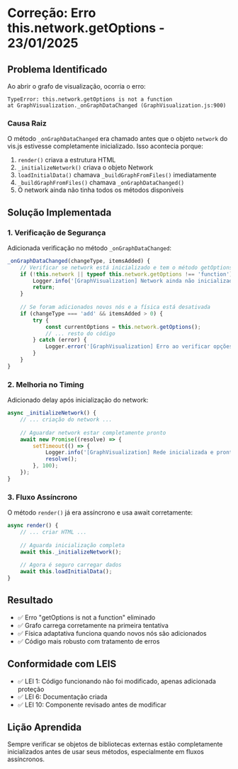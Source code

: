 # Correção: Erro this.network.getOptions - 23/01/2025

## Problema Identificado
Ao abrir o grafo de visualização, ocorria o erro:
```
TypeError: this.network.getOptions is not a function
at GraphVisualization._onGraphDataChanged (GraphVisualization.js:900)
```

### Causa Raiz
O método `_onGraphDataChanged` era chamado antes que o objeto `network` do vis.js estivesse completamente inicializado. Isso acontecia porque:
1. `render()` criava a estrutura HTML
2. `_initializeNetwork()` criava o objeto Network
3. `loadInitialData()` chamava `_buildGraphFromFiles()` imediatamente
4. `_buildGraphFromFiles()` chamava `_onGraphDataChanged()` 
5. O network ainda não tinha todos os métodos disponíveis

## Solução Implementada

### 1. Verificação de Segurança
Adicionada verificação no método `_onGraphDataChanged`:
```javascript
_onGraphDataChanged(changeType, itemsAdded) {
    // Verificar se network está inicializado e tem o método getOptions
    if (!this.network || typeof this.network.getOptions !== 'function') {
        Logger.info('[GraphVisualization] Network ainda não inicializado, ignorando mudança');
        return;
    }
    
    // Se foram adicionados novos nós e a física está desativada
    if (changeType === 'add' && itemsAdded > 0) {
        try {
            const currentOptions = this.network.getOptions();
            // ... resto do código
        } catch (error) {
            Logger.error('[GraphVisualization] Erro ao verificar opções do network:', error);
        }
    }
}
```

### 2. Melhoria no Timing
Adicionado delay após inicialização do network:
```javascript
async _initializeNetwork() {
    // ... criação do network ...
    
    // Aguardar network estar completamente pronto
    await new Promise((resolve) => {
        setTimeout(() => {
            Logger.info('[GraphVisualization] Rede inicializada e pronta');
            resolve();
        }, 100);
    });
}
```

### 3. Fluxo Assíncrono
O método `render()` já era assíncrono e usa await corretamente:
```javascript
async render() {
    // ... criar HTML ...
    
    // Aguarda inicialização completa
    await this._initializeNetwork();
    
    // Agora é seguro carregar dados
    await this.loadInitialData();
}
```

## Resultado
- ✅ Erro "getOptions is not a function" eliminado
- ✅ Grafo carrega corretamente na primeira tentativa
- ✅ Física adaptativa funciona quando novos nós são adicionados
- ✅ Código mais robusto com tratamento de erros

## Conformidade com LEIS
- ✅ LEI 1: Código funcionando não foi modificado, apenas adicionada proteção
- ✅ LEI 6: Documentação criada
- ✅ LEI 10: Componente revisado antes de modificar

## Lição Aprendida
Sempre verificar se objetos de bibliotecas externas estão completamente inicializados antes de usar seus métodos, especialmente em fluxos assíncronos.